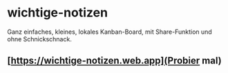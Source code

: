 # wichtige-notizen

Ganz einfaches, kleines, lokales Kanban-Board, mit Share-Funktion und ohne Schnickschnack.

## [https://wichtige-notizen.web.app](Probier mal)
